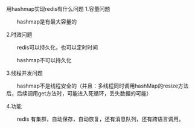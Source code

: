 用hashmap实现redis有什么问题
1.容量问题

　　hashmap是有最大容量的

2.时效问题

　　redis可以持久化，也可以定时时间

　　hashmap不可以持久化

3.线程并发问题

　　hashmap不是线程安全的（并且：多线程同时调用hashMap的resize方法后，后续调用get方法时，可能进入死循环，丢失数据的可能）

4.功能

　　redis 有集群，自动保存，自动恢复，还有消息队列，还有跨语言调用。